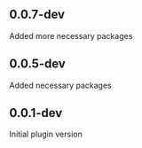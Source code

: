 <!-- https://developers.home-assistant.io/docs/add-ons/presentation#keeping-a-changelog -->
## 0.0.7-dev

Added more necessary packages

## 0.0.5-dev

Added necessary packages

## 0.0.1-dev

Initial plugin version
